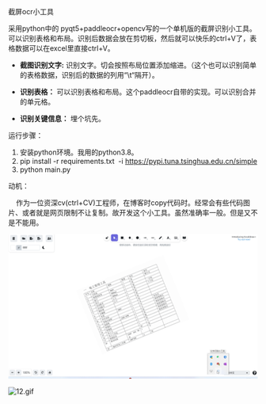 截屏ocr小工具

采用python中的 pyqt5+paddleocr+opencv写的一个单机版的截屏识别小工具。可以识别表格和布局。识别后数据会放在剪切板，然后就可以快乐的ctrl+V了，表格数据可以在excel里直接ctrl+V。

- **截图识别文字:** 识别文字。切会按照布局位置添加缩进。（这个也可以识别简单的表格数据，识别后的数据的列用“\t“隔开）。  

- **识别表格：** 可以识别表格和布局。这个paddleocr自带的实现。可以识别合并的单元格。

- **识别关键信息：** 埋个坑先。



运行步骤：

1. 安装python环境。我用的python3.8。
2. pip install -r requirements.txt  -i https://pypi.tuna.tsinghua.edu.cn/simple
3. python main.py

动机：

    作为一位资深cv(ctrl+CV)工程师，在博客时copy代码时。经常会有些代码图片、或者就是网页限制不让复制。故开发这个小工具。虽然准确率一般。但是又不是不能用。

![13.gif](.\res\13.gif)

![12.gif](D:\2-learn\python\ScreenShotOcr\res\12.gif)
